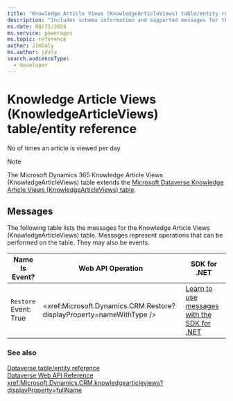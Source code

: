 ```yaml
---
title: "Knowledge Article Views (KnowledgeArticleViews) table/entity reference (Microsoft Dynamics 365)"
description: "Includes schema information and supported messages for the Knowledge Article Views (KnowledgeArticleViews) table/entity with Microsoft Dynamics 365."
ms.date: 08/21/2024
ms.service: powerapps
ms.topic: reference
author: JimDaly
ms.author: jdaly
search.audienceType: 
  - developer
---
```


# Knowledge Article Views (KnowledgeArticleViews) table/entity reference

No of times an article is viewed per day

> [!NOTE]
> The Microsoft Dynamics 365 Knowledge Article Views (KnowledgeArticleViews) table extends the [Microsoft Dataverse Knowledge Article Views (KnowledgeArticleViews) table](/power-apps/developer/data-platform/reference/entities/knowledgearticleviews).


## Messages

The following table lists the messages for the Knowledge Article Views (KnowledgeArticleViews) table.
Messages represent operations that can be performed on the table. They may also be events.

| Name <br />Is Event? |Web API Operation |SDK for .NET |
| ---- | ----- |----- |
| `Restore`<br />Event: True |<xref:Microsoft.Dynamics.CRM.Restore?displayProperty=nameWithType /> |[Learn to use messages with the SDK for .NET](/power-apps/developer/data-platform/org-service/use-messages)|





### See also

[Dataverse table/entity reference](../about-entity-reference.md)  
[Dataverse Web API Reference](/power-apps/developer/data-platform/webapi/reference/about)   
<xref:Microsoft.Dynamics.CRM.knowledgearticleviews?displayProperty=fullName>
